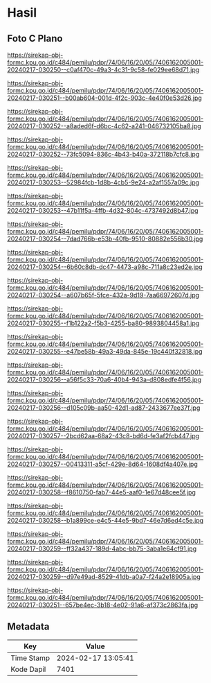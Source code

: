 # Hasil

## Foto C Plano

https://sirekap-obj-formc.kpu.go.id/c484/pemilu/pdpr/74/06/16/20/05/7406162005001-20240217-030250--c0af470c-49a3-4c31-9c58-fe029ee68d71.jpg

https://sirekap-obj-formc.kpu.go.id/c484/pemilu/pdpr/74/06/16/20/05/7406162005001-20240217-030251--b00ab604-001d-4f2c-903c-4e40f0e53d26.jpg

https://sirekap-obj-formc.kpu.go.id/c484/pemilu/pdpr/74/06/16/20/05/7406162005001-20240217-030252--a8aded6f-d6bc-4c62-a241-046732105ba8.jpg

https://sirekap-obj-formc.kpu.go.id/c484/pemilu/pdpr/74/06/16/20/05/7406162005001-20240217-030252--73fc5094-836c-4b43-b40a-372118b7cfc8.jpg

https://sirekap-obj-formc.kpu.go.id/c484/pemilu/pdpr/74/06/16/20/05/7406162005001-20240217-030253--52984fcb-1d8b-4cb5-9e24-a2af1557a09c.jpg

https://sirekap-obj-formc.kpu.go.id/c484/pemilu/pdpr/74/06/16/20/05/7406162005001-20240217-030253--47b11f5a-4ffb-4d32-804c-4737492d8b47.jpg

https://sirekap-obj-formc.kpu.go.id/c484/pemilu/pdpr/74/06/16/20/05/7406162005001-20240217-030254--7dad766b-e53b-40fb-9510-80882e556b30.jpg

https://sirekap-obj-formc.kpu.go.id/c484/pemilu/pdpr/74/06/16/20/05/7406162005001-20240217-030254--6b60c8db-dc47-4473-a98c-711a8c23ed2e.jpg

https://sirekap-obj-formc.kpu.go.id/c484/pemilu/pdpr/74/06/16/20/05/7406162005001-20240217-030254--a607b65f-5fce-432a-9d19-7aa66972607d.jpg

https://sirekap-obj-formc.kpu.go.id/c484/pemilu/pdpr/74/06/16/20/05/7406162005001-20240217-030255--f1b122a2-f5b3-4255-ba80-9893804458a1.jpg

https://sirekap-obj-formc.kpu.go.id/c484/pemilu/pdpr/74/06/16/20/05/7406162005001-20240217-030255--e47be58b-49a3-49da-845e-19c440f32818.jpg

https://sirekap-obj-formc.kpu.go.id/c484/pemilu/pdpr/74/06/16/20/05/7406162005001-20240217-030256--a56f5c33-70a6-40b4-943a-d808edfe4f56.jpg

https://sirekap-obj-formc.kpu.go.id/c484/pemilu/pdpr/74/06/16/20/05/7406162005001-20240217-030256--d105c09b-aa50-42d1-ad87-2433677ee37f.jpg

https://sirekap-obj-formc.kpu.go.id/c484/pemilu/pdpr/74/06/16/20/05/7406162005001-20240217-030257--2bcd62aa-68a2-43c8-bd6d-fe3af2fcb447.jpg

https://sirekap-obj-formc.kpu.go.id/c484/pemilu/pdpr/74/06/16/20/05/7406162005001-20240217-030257--00413311-a5cf-429e-8d64-1608df4a407e.jpg

https://sirekap-obj-formc.kpu.go.id/c484/pemilu/pdpr/74/06/16/20/05/7406162005001-20240217-030258--f8610750-fab7-44e5-aaf0-1e67d48cee5f.jpg

https://sirekap-obj-formc.kpu.go.id/c484/pemilu/pdpr/74/06/16/20/05/7406162005001-20240217-030258--b1a899ce-e4c5-44e5-9bd7-46e7d6ed4c5e.jpg

https://sirekap-obj-formc.kpu.go.id/c484/pemilu/pdpr/74/06/16/20/05/7406162005001-20240217-030259--ff32a437-189d-4abc-bb75-3aba1e64cf91.jpg

https://sirekap-obj-formc.kpu.go.id/c484/pemilu/pdpr/74/06/16/20/05/7406162005001-20240217-030259--d97e49ad-8529-41db-a0a7-f24a2e18905a.jpg

https://sirekap-obj-formc.kpu.go.id/c484/pemilu/pdpr/74/06/16/20/05/7406162005001-20240217-030251--657be4ec-3b18-4e02-91a6-af373c2863fa.jpg


## Metadata

| Key        | Value               |
| ---------- | ------------------- |
| Time Stamp | 2024-02-17 13:05:41 |
| Kode Dapil | 7401                |



